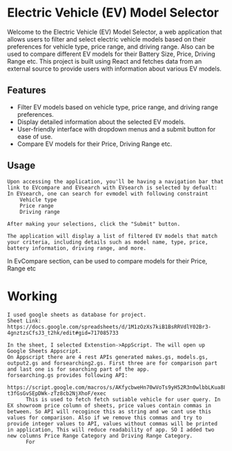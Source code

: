 # Electric Vehicle (EV) Model Selector

Welcome to the Electric Vehicle (EV) Model Selector, a web application that allows users to filter and select electric vehicle models based on their preferences for vehicle type, price range, and driving range. Also can be used to compare different EV models for their Battery Size, Price, Driving Range etc. This project is built using React and fetches data from an external source to provide users with information about various EV models.

## Features

- Filter EV models based on vehicle type, price range, and driving range preferences.
- Display detailed information about the selected EV models.
- User-friendly interface with dropdown menus and a submit button for ease of use.
- Compare EV models for their Price, Driving Range etc.
  

## Usage

    Upon accessing the application, you'll be having a navigation bar that link to EVcompare and EVsearch with EVsearch is selected by defualt:
    In EVsearch, one can search for evmodel with following constraint
        Vehicle type
        Price range
        Driving range

    After making your selections, click the "Submit" button.

    The application will display a list of filtered EV models that match your criteria, including details such as model name, type, price, battery information, driving range, and more.

   In EvCompare section, can be used to compare models for their Price, Range etc



# Working
    I used google sheets as database for project.
    Sheet Link: https://docs.google.com/spreadsheets/d/1M1zOzXs7kiB1BsRRVdlY02Br3-4gnztzsCfsJ3_t2hk/edit#gid=717085733

    In the sheet, I selected Extenstion->AppScript. The will open up Google Sheets Appscript.
    On Appscript there are 4 rest APIs generated makes.gs, models.gs, output2.gs and forsearching2.gs. First three are for comparison part and last one is for searching part of the app. 
    forsearching.gs provides following API:
          https://script.google.com/macros/s/AKfycbweHn70wVoTs9yH52R3n0wlbbLKua88Ts8NwIHy-t3fGsGvSEpDWk-zTz8cb2NjXhoF/exec
          This is used to fetch fetch sutiable vehicle for user query. In EX showroom price column of sheets, price values contain commas in between. So API will recogince this as string and we cant use this values for comparison. Also if we remove this commas and try to provide integer values to API, values without commas will be printed in application, This will reduce readability of app. SO I added two new columns Price Range Category and Driving Range Category. 
          For 
          



